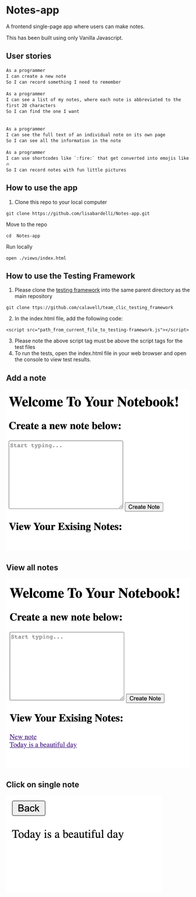 # Notes-app
A frontend single-page app where users can make notes. 

This has been built using only Vanilla Javascript.

## User stories ##

```
As a programmer
I can create a new note
So I can record something I need to remember

As a programmer
I can see a list of my notes, where each note is abbreviated to the first 20 characters
So I can find the one I want


As a programmer
I can see the full text of an individual note on its own page
So I can see all the information in the note

As a programmer
I can use shortcodes like `:fire:` that get converted into emojis like 🔥
So I can record notes with fun little pictures
```


## How to use the app ##

1. Clone this repo to your local computer

```
git clone https://github.com/lisabardelli/Notes-app.git

```

Move to the repo

```
cd  Notes-app

```

Run locally
```
open ./views/index.html 
```


## How to use the Testing Framework ##
1. Please clone the [testing framework](https://github.com/calavell/team_clic_testing_framework) into the same parent directory as the main repository


```
git clone ttps://github.com/calavell/team_clic_testing_framework
```
2. In the index.html file, add the following code:

```
<script src="path_from_current_file_to_testing-framework.js"></script>
```
3. Please note the above script tag must be above the script tags for the test files
4. To run the tests, open the index.html file in your web browser and open the console to view test results.

## Add a note
![Add a note](add_note.png)
## View all notes
![See notes](See_notes.png)
## Click on single note
![Single note](Single_note.png)